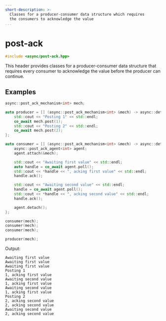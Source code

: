 ```yaml
---
short-description: >-
  Classes for a producer-consumer data structure which requires
  the consumers to acknowledge the value
...
```


# post-ack

```cpp
#include <async/post-ack.hpp>
```

This header provides classes for a producer-consumer data structure that requires
every consumer to acknowledge the value before the producer can continue.

## Examples

```cpp
async::post_ack_mechanism<int> mech;

auto producer = [] (async::post_ack_mechanism<int> &mech) -> async::detached {
	std::cout << "Posting 1" << std::endl;
	co_await mech.post(1);
	std::cout << "Posting 2" << std::endl;
	co_await mech.post(2);
};

auto consumer = [] (async::post_ack_mechanism<int> &mech) -> async::detached {
	async::post_ack_agent<int> agent;
	agent.attach(&mech);

	std::cout << "Awaiting first value" << std::endl;
	auto handle = co_await agent.poll();
	std::cout << *handle << ", acking first value" << std::endl;
	handle.ack();

	std::cout << "Awaiting second value" << std::endl;
	handle = co_await agent.poll();
	std::cout << *handle << ", acking second value" << std::endl;
	handle.ack();

	agent.detach();
};

consumer(mech);
consumer(mech);
consumer(mech);

producer(mech);
```

Output:
```
Awaiting first value
Awaiting first value
Awaiting first value
Posting 1
1, acking first value
Awaiting second value
1, acking first value
Awaiting second value
1, acking first value
Posting 2
2, acking second value
2, acking second value
Awaiting second value
2, acking second value
```
